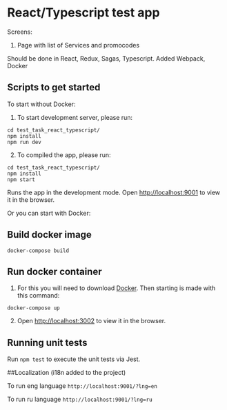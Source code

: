 # React/Typescript test app

Screens:

1. Page with list of Services and promocodes

Should be done in React, Redux, Sagas, Typescript. Added Webpack, Docker

## Scripts to get started

To start without Docker:

1. To start development server, please run:

```
cd test_task_react_typescript/
npm install
npm run dev
```

2. To compiled the app, please run:

```
cd test_task_react_typescript/
npm install
npm start
```

Runs the app in the development mode.
Open [http://localhost:9001](http://localhost:9001) to view it in the browser.

Or you can start with Docker:

## Build docker image

```
docker-compose build
```

## Run docker container

1. For this you will need to download [Docker](https://www.docker.com/).
   Then starting is made with this command:

```
docker-compose up
```

2. Open [http://localhost:3002](http://localhost:3002) to view it in the browser.


## Running unit tests

Run `npm test` to execute the unit tests via Jest.


##Localization (i18n added to the project)

To run eng language `http://localhost:9001/?lng=en`

To run ru language `http://localhost:9001/?lng=ru`

